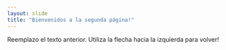 ```yaml
---
layout: slide
title: "Bienvenidos a la segunda página!"
---
```

Reemplazo el texto anterior.
Utiliza la flecha hacia la izquierda para volver!

